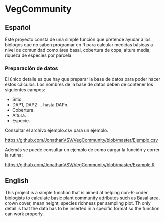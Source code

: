 # VegCommunity

## Español
Este proyecto consta de una simple función que pretende ayudar a los biólogos que no saben programar en R para calcular medidas básicas a nivel de comunidad como área basal, cobertura de copa, altura media, riqueza de especies por parcela. 

### Preparación de datos
El único detalle es que hay que preparar la base de datos para poder hacer estos cálculos. Los nombres de la base de datos deben de contener los siguientes campos:
  * Sitio.
  * DAP1, DAP2 ... hasta DAPn.
  * Cobertura.
  * Altura.
  * Especie.
  
Consultar el archivo ejemplo.csv para un ejemplo.

https://github.com/JonathanVSV/VegCommunity/blob/master/Ejemplo.csv

Además se puede consultar un ejemplo de como cargar la función y correr la rutina: 

https://github.com/JonathanVSV/VegCommunity/blob/master/Example.R

## English
This project is a simple function that is aimed at helping non-R-coder biologists to calculate basic plant community attributes such as Basal area, crown cover, mean height, species richness per sampling plot. Th only detail is that the data has to be inserted in a specific format so the function can work properly.

